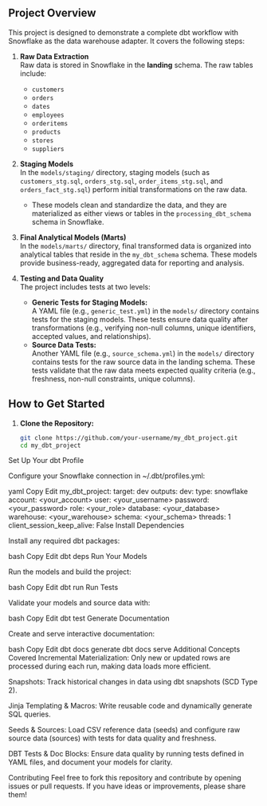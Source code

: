 ## Project Overview

This project is designed to demonstrate a complete dbt workflow with Snowflake as the data warehouse adapter. It covers the following steps:

1. **Raw Data Extraction**  
   Raw data is stored in Snowflake in the **landing** schema. The raw tables include:
   - `customers`
   - `orders`
   - `dates`
   - `employees`
   - `orderitems`
   - `products`
   - `stores`
   - `suppliers`

2. **Staging Models**  
   In the `models/staging/` directory, staging models (such as `customers_stg.sql`, `orders_stg.sql`, `order_items_stg.sql`, and `orders_fact_stg.sql`) perform initial transformations on the raw data.  
   - These models clean and standardize the data, and they are materialized as either views or tables in the `processing_dbt_schema` schema in Snowflake.

3. **Final Analytical Models (Marts)**  
   In the `models/marts/` directory, final transformed data is organized into analytical tables that reside in the `my_dbt_schema` schema. These models provide business-ready, aggregated data for reporting and analysis.

4. **Testing and Data Quality**  
   The project includes tests at two levels:
   - **Generic Tests for Staging Models:**  
     A YAML file (e.g., `generic_test.yml`) in the `models/` directory contains tests for the staging models. These tests ensure data quality after transformations (e.g., verifying non-null columns, unique identifiers, accepted values, and relationships).
   - **Source Data Tests:**  
     Another YAML file (e.g., `source_schema.yml`) in the `models/` directory contains tests for the raw source data in the landing schema. These tests validate that the raw data meets expected quality criteria (e.g., freshness, non-null constraints, unique columns).

## How to Get Started

1. **Clone the Repository:**

   ```bash
   git clone https://github.com/your-username/my_dbt_project.git
   cd my_dbt_project
Set Up Your dbt Profile

Configure your Snowflake connection in ~/.dbt/profiles.yml:

yaml
Copy
Edit
my_dbt_project:
  target: dev
  outputs:
    dev:
      type: snowflake
      account: <your_account>
      user: <your_username>
      password: <your_password>
      role: <your_role>
      database: <your_database>
      warehouse: <your_warehouse>
      schema: <your_schema>
      threads: 1
      client_session_keep_alive: False
Install Dependencies

Install any required dbt packages:

bash
Copy
Edit
dbt deps
Run Your Models

Run the models and build the project:

bash
Copy
Edit
dbt run
Run Tests

Validate your models and source data with:

bash
Copy
Edit
dbt test
Generate Documentation

Create and serve interactive documentation:

bash
Copy
Edit
dbt docs generate
dbt docs serve
Additional Concepts Covered
Incremental Materialization:
Only new or updated rows are processed during each run, making data loads more efficient.

Snapshots:
Track historical changes in data using dbt snapshots (SCD Type 2).

Jinja Templating & Macros:
Write reusable code and dynamically generate SQL queries.

Seeds & Sources:
Load CSV reference data (seeds) and configure raw source data (sources) with tests for data quality and freshness.

DBT Tests & Doc Blocks:
Ensure data quality by running tests defined in YAML files, and document your models for clarity.

Contributing
Feel free to fork this repository and contribute by opening issues or pull requests. If you have ideas or improvements, please share them!
